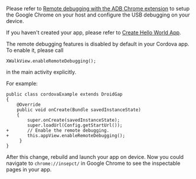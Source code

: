 Please refer to [Remote debugging with the ADB Chrome extension](https://developers.google.com/chrome-developer-tools/docs/remote-debugging#remote-debugging) to setup the Google Chrome on your host and configure the USB debugging on your device.

If you haven't created your app, please refer to [Create Hello World App](Create-Sample-App-With-Crosswalk-Cordova-Android).

The remote debugging features is disabled by default in your Cordova app. To enable it, please call
    
    XWalkView.enableRemoteDebugging();

in the main activity explicitly. 

For example:


    public class cordovaExample extends DroidGap
    {
        @Override
        public void onCreate(Bundle savedInstanceState)
        {
            super.onCreate(savedInstanceState);
            super.loadUrl(Config.getStartUrl());       
    +       // Enable the remote debugging.
    +       this.appView.enableRemoteDebugging();
         }   
    }


After this change, rebuild and launch your app on device. Now you could navigate to `chrome://insepct/` in Google Chrome to see the inspectable pages in your app.